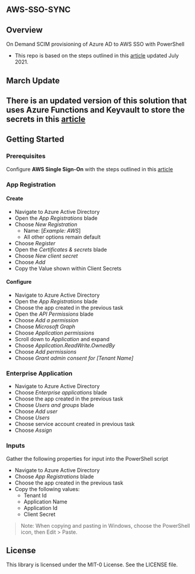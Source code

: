 ## AWS-SSO-SYNC

## Overview
On Demand SCIM provisioning of Azure AD to AWS SSO with PowerShell
 - This repo is based on the steps outlined in this [article](https://aws.amazon.com/blogs/security/on-demand-scim-provisioning-of-azure-ad-to-aws-sso-with-powershell/) updated July 2021.

## March Update
## There is an updated version of this solution that uses Azure Functions and Keyvault to store the secrets in this [article](https://medium.com/i-love-my-local-farmer-engineering-blog/charting-our-identity-journey-in-aws-part-2-e4a99e6b1de3)

## Getting Started

### Prerequisites

Configure **AWS Single Sign-On** with the steps outlined in this [article](https://aws.amazon.com/blogs/aws/the-next-evolution-in-aws-single-sign-on/)

### App Registration

#### Create

- Navigate to Azure Active Directory
- Open the _App Registrations_ blade
- Choose _New Registration_
  - Name: [_Example: AWS_]
  - All other options remain default
- Choose _Register_
- Open the _Certificates & secrets_ blade
- Choose _New client secret_
- Choose _Add_
- Copy the Value shown within Client Secrets

#### Configure

- Navigate to Azure Active Directory
- Open the _App Registrations_ blade
- Choose the app created in the previous task
- Open the _API Permissions_ blade
- Choose _Add a permission_
- Choose _Microsoft Graph_
- Choose _Application permissions_
- Scroll down to _Application_ and expand
- Choose _Application.ReadWrite.OwnedBy_
- Choose _Add permissions_
- Choose _Grant admin consent for [Tenant Name]_

### Enterprise Application

- Navigate to Azure Active Directory
- Choose _Enterprise applications_ blade
- Choose the app created in the previous task
- Choose _Users and groups_ blade
- Choose _Add user_
- Choose _Users_
- Choose service account created in previous task
- Choose _Assign_

### Inputs

Gather the following properties for input into the PowerShell script

* Navigate to Azure Active Directory
* Choose _App Registrations_ blade
* Choose the app created in the previous task
* Copy the following values:
  - Tenant Id
  - Application Name
  - Application Id
  - Client Secret


> Note: When copying and pasting in Windows, choose the PowerShell icon, then Edit > Paste.


## License

This library is licensed under the MIT-0 License. See the LICENSE file.

